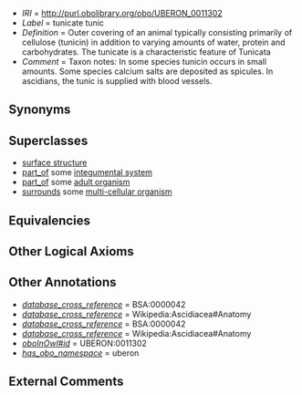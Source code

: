  * *IRI* = http://purl.obolibrary.org/obo/UBERON_0011302
 * *Label* = tunicate tunic
 * *Definition* = Outer covering of an animal typically consisting primarily of cellulose (tunicin) in addition to varying amounts of water, protein and carbohydrates. The tunicate is a characteristic feature of Tunicata
 * *Comment* = Taxon notes: In some species tunicin occurs in small amounts. Some species calcium salts are deposited as spicules. In ascidians, the tunic is supplied with blood vessels.

## Synonyms


## Superclasses

 * [surface structure](../../UBERON/02/UBERON_0003102.md)
 * [part_of](../../BFO/50/BFO_0000050.md) some [integumental system](../../UBERON/16/UBERON_0002416.md)
 * [part_of](../../BFO/50/BFO_0000050.md) some [adult organism](../../UBERON/23/UBERON_0007023.md)
 * [surrounds](../../RO/21/RO_0002221.md) some [multi-cellular organism](../../UBERON/68/UBERON_0000468.md)

## Equivalencies


## Other Logical Axioms


## Other Annotations

 * *[database_cross_reference](../../ef/oboInOwl#hasDbXref.md)* = BSA:0000042
 * *[database_cross_reference](../../ef/oboInOwl#hasDbXref.md)* = Wikipedia:Ascidiacea#Anatomy
 * *[database_cross_reference](../../ef/oboInOwl#hasDbXref.md)* = BSA:0000042
 * *[database_cross_reference](../../ef/oboInOwl#hasDbXref.md)* = Wikipedia:Ascidiacea#Anatomy
 * *[oboInOwl#id](../../id/oboInOwl#id.md)* = UBERON:0011302
 * *[has_obo_namespace](../../ce/oboInOwl#hasOBONamespace.md)* = uberon

## External Comments

